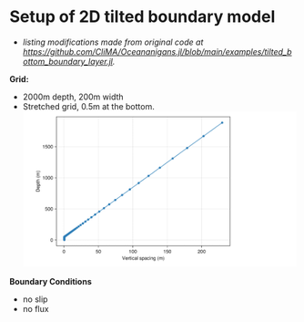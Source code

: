 # Setup of 2D tilted boundary model

- *listing modifications made from original code at https://github.com/CliMA/Oceananigans.jl/blob/main/examples/tilted_bottom_boundary_layer.jl.*


**Grid:** 

- 2000m depth, 200m width 
- Stretched grid, 0.5m at the bottom.
![Alt text](image.png)

**Boundary Conditions**
- no slip 
- no flux

